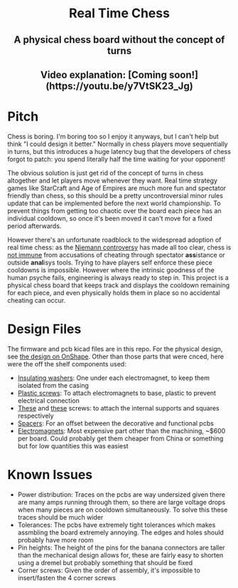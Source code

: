 <h1 align="center">
  <!--<picture><img src="./doc/img/logo.png" height="400"/></picture>-->
  <br />
  Real Time Chess
</h1>
<h2 align="center">
  A physical chess board without the concept of turns
</h2>
<h2 align="center">
  Video explanation: [Coming soon!](https://youtu.be/y7VtSK23_Jg)
</h2>

# Pitch

Chess is boring. I'm boring too so I enjoy it anyways, but I can't help but think "I could design it better." Normally in chess players move sequentially in turns, but this introduces a huge latency bug that the developers of chess forgot to patch: you spend literally half the time waiting for your opponent!

The obvious solution is just get rid of the concept of turns in chess altogether and let players move whenever they want. Real time strategy games like StarCraft and Age of Empires are much more fun and spectator friendly than chess, so this should be a pretty uncontroversial minor rules update that can be implemented before the next world championship. To prevent things from getting too chaotic over the board each piece has an individual cooldown, so once it's been moved it can't move for a fixed period afterwards.

However there's an unfortunate roadblock to the widespread adoption of real time chess: as the [Niemann controversy](https://www.cnn.com/2023/09/26/sport/hans-niemann-denies-sex-toys-cheating-chess-spt-intl/index.html) has made all too clear, chess is [not immune](https://www.youtube.com/watch?v=QNuu8KTUEwU) from accusations of cheating through spectator **ass**istance or outside **anal**isys tools. Trying to have players self enforce these piece cooldowns is impossible. However where the intrinsic goodness of the human psyche fails, engineering is always ready to step in. This project is a physical chess board that keeps track and displays the cooldown remaining for each piece, and even physically holds them in place so no accidental cheating can occur.

# Design Files

The firmware and pcb kicad files are in this repo. For the physical design, see [the design on OnShape](https://cad.onshape.com/documents/ad9a4c8f8eed1cb460895551/w/e793072796f18b5ae284597f/e/b7ae406cfa566c5c0e6fed4b). Other than those parts that were cnced, here were the off the shelf components used:

- [Insulating washers](https://www.mcmaster.com/catalog/130/3683/95225A340): One under each electromagnet, to keep them isolated from the casing
- [Plastic screws](https://www.mcmaster.com/catalog/130/3446/92492A728): To attach electromagnets to base, plastic to prevent electrical connection
- [These](https://www.mcmaster.com/catalog/130/3435/92095A182) and [these](https://www.mcmaster.com/catalog/130/3435/92095A177) screws: to attach the internal supports and squares respectively
- [Spacers](https://www.mcmaster.com/catalog/94669A095): For an offset between the decorative and functional pcbs
- [Electromagnets](https://www.adafruit.com/product/3873): Most expensive part other than the machining, ~$600 per board. Could probably get them cheaper from China or something but for low quantities this was easiest

# Known Issues

- Power distribution: Traces on the pcbs are way undersized given there are many amps running through them, so there are large voltage drops when many pieces are on cooldown simultaneously. To solve this these traces should be much wider
- Tolerances: The pcbs have extremely tight tolerances which makes assmbling the board extremely annoying. The edges and holes should probably have more room
- Pin heights: The height of the pins for the banana connectors are taller than the mechanical design allows for, these are fairly easy to shorten using a dremel but probably something that should be fixed
- Corner screws: Given the order of assembly, it's impossible to insert/fasten the 4 corner screws
